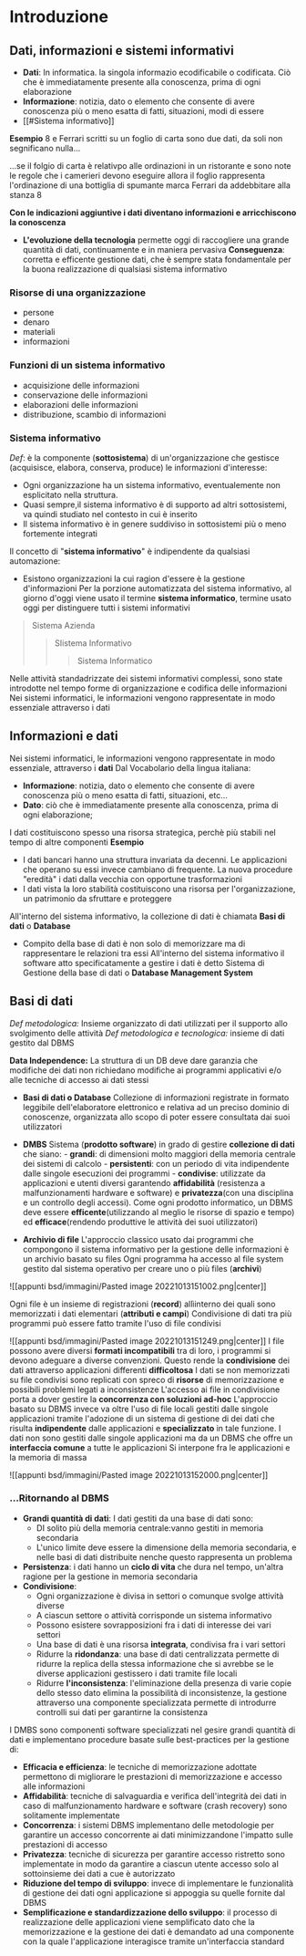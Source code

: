 # Introduzione

## Dati, informazioni e sistemi informativi
- **Dati**: In informatica. la singola informazio ecodificabile o codificata. Ciò che è immediatamente presente alla conoscenza, prima di ogni elaborazione
- **Informazione**: notizia, dato o elemento che consente di avere conoscenza più o meno esatta di fatti, situazioni, modi di essere
- [[#Sistema informativo]] 


**Esempio**
8 e Ferrari scritti su un foglio di carta sono due dati, da soli non segnificano nulla...

...se il folgio di carta è relativpo alle ordinazioni in un ristorante e sono note le regole che i camerieri devono eseguire allora il foglio rappresenta l'ordinazione di una bottiglia di spumante marca Ferrari da addebbitare alla stanza 8

**Con le indicazioni aggiuntive i dati diventano informazioni e arricchiscono la conoscenza**

- **L'evoluzione della tecnologia** permette oggi di raccogliere una grande quantità di dati, continuamente e in maniera pervasiva
**Conseguenza**: corretta e efficente gestione dati, che è sempre stata fondamentale per la buona realizzazione di qualsiasi sistema informativo

### Risorse di una organizzazione
- persone
- denaro
- materiali
- informazioni
### Funzioni di un sistema informativo
- acquisizione delle informazioni
- conservazione delle informazioni
- elaborazioni delle informazioni
- distribuzione, scambio di informazioni

### Sistema informativo
_Def_:
è la componente (**sottosistema**) di un'organizzazione che gestisce (acquisisce, elabora, conserva, produce) le informazioni d'interesse:
- Ogni organizzazione ha un sistema informativo, eventualemente non esplicitato nella struttura.
- Quasi sempre,il sistema informativo è di supporto ad altri sottosistemi, va quindi studiato nel contesto in cui è inserito
- Il sistema informativo è in genere suddiviso in sottosistemi più o meno fortemente integrati

Il concetto di "**sistema informativo**" è indipendente da qualsiasi automazione:
- Esistono organizzazioni la cui ragion d'essere è la gestione d'informazioni
Per la porzione automatizzata del sistema informativo, al giorno d'oggi viene usato il termine **sistema informatico**, termine usato oggi per distinguere tutti i sistemi informativi

>Sistema Azienda
>>SIistema Informativo
>>>Sistema Informatico

Nelle attività standadrizzate dei sistemi informativi complessi, sono state introdotte nel tempo forme di organizzazione e codifica delle informazioni
Nei sistemi informatici, le informazioni vengono rappresentate in modo essenziale attraverso i dati

## Informazioni e dati
Nei sistemi informatici, le informazioni vengono rappresentate in modo essenziale, attraverso i **dati**
Dal Vocabolario della lingua italiana:
- **Informazione**: notizia, dato o elemento che consente di avere conoscenza più o meno esatta di fatti, situazioni, etc...
- **Dato**: ciò che è immediatamente presente alla conoscenza, prima di ogni elaborazione;

I dati costituiscono spesso una risorsa strategica, perchè più stabili nel tempo di altre componenti
**Esempio**
- I dati bancari hanno una struttura invariata da decenni. Le applicazioni che operano su essi invece cambiano di frequente. La nuova procedure "eredità" i dati dalla vecchia con opportune trasformazioni
- I dati vista la loro stabilità costituiscono una risorsa per l'organizzazione, un patrimonio da sfruttare e proteggere

All'interno del sistema informativo, la collezione di dati è chiamata **Basi di dati** o **Database**
- Compito della base di dati è non solo di memorizzare ma di rappresentare le relazioni tra essi
All'interno del sistema informativo il software atto specificatamente a gestire i dati è detto Sistema di Gestione della base di dati o **Database Management System**

## Basi di dati

_Def metodologica:_ Insieme organizzato di dati utilizzati per il supporto allo svolgimento delle attività
_Def metodologica e tecnologica:_ insieme di dati gestito dal DBMS

**Data Independence:** La struttura di un DB deve dare garanzia che modifiche dei dati non richiedano modifiche ai programmi applicativi e/o alle tecniche di accesso ai dati stessi

- **Basi di dati o Database**
Collezione di informazioni registrate in formato leggibile dell'elaboratore elettronico e relativa ad un preciso dominio di conoscenze, organizzata allo scopo di poter essere consultata dai suoi utilizzatori

- **DMBS**
	Sistema (**prodotto software**) in grado di gestire **collezione di dati** che siano:
		- **grandi**: di dimensioni molto maggiori della memoria centrale dei sistemi di calcolo
		- **persistenti**: con un periodo di vita indipendente dalle singole esecuzioni dei programmi
		- **condivise**: utilizzate da applicazioni e utenti diversi
	garantendo **affidabilità** (resistenza a malfunzionamenti hardware e software) e **privatezza**(con una disciplina e un controllo degli accessi). Come ogni prodotto informatico, un DBMS deve essere **efficente**(utilizzando al meglio le risorse di spazio e tempo) ed **efficace**(rendendo produttive le attività dei suoi utilizzatori)

- **Archivio di file**
L'approccio classico usato dai programmi che compongono il sistema informativo per la gestione delle informazioni è un archivio basato su files
Ogni programma ha accesso al file system gestito dal sistema operativo per creare uno o più files (**archivi**)

![[appunti bsd/immagini/Pasted image 20221013151002.png|center]]


Ogni file è un insieme di registrazioni (**record**) allìinterno dei quali sono memorizzati i dati elementari (**attributi e campi**)
Condivisione di dati tra più programmi può essere fatto tramite l'uso di file condivisi

![[appunti bsd/immagini/Pasted image 20221013151249.png|center]]
I file possono avere diversi **formati incompatibili** tra di loro, i programmi si devono adeguare a diverse convenzioni. Questo rende la **condivisione** dei dati attraverso applicazioni differenti **difficoltosa**
I dati se non memorizzati su file condivisi sono replicati con spreco di **risorse** di memorizzazione e possibili problemi legati a inconsistenze
L'accesso ai file in condivisione porta a dover gestire la **concorrenza con soluzioni ad-hoc**
L'approccio basato su DBMS invece va oltre l'uso di file locali gestiti dalle singole applicazioni tramite l'adozione di un sistema di gestione di dei dati che risulta **indipendente** dalle applicazioni e **specializzato** in tale funzione.
I dati non sono gestiti dalle singole applicazioni ma da un DBMS che offre un **interfaccia comune** a tutte le applicazioni
Si interpone fra le applicazioni e la memoria di massa

![[appunti bsd/immagini/Pasted image 20221013152000.png|center]]

### ...Ritornando al DBMS

- **Grandi quantità di dati**: I dati gestiti da una base di dati sono:
	- DI solito più della memoria centrale:vanno gestiti in memoria secondaria
	- L'unico limite deve essere la dimensione della memoria secondaria, e nelle basi di dati distribuite nenche questo rappresenta un problema
- **Persistenza**: i dati hanno un **ciclo di vita** che dura nel tempo, un'altra ragione per la gestione in memoria secondaria
- **Condivisione**: 
	- Ogni organizzazione è divisa in settori o comunque svolge attività diverse
	- A ciascun settore o attività corrisponde un sistema informativo
	- Possono esistere sovrapposizioni fra i dati di interesse dei vari settori
	- Una base di dati è una risorsa **integrata**, condivisa fra i vari settori
	- Ridurre la **ridondanza**: una base di dati centralizzata permette di ridurre la replica della stessa informazione che si avrebbe se le diverse applicazioni gestissero i dati tramite file locali
	- Ridurre **l'inconsistenza**: l'eliminazione della presenza di varie copie dello stesso dato elimina la possibilità di inconsistenze, la gestione attraverso una componente specializzata permette di introdurre controlli sui dati per garantirne la consistenza

I DMBS sono componenti software specializzati nel gesire grandi quantità di dati e implementano procedure basate sulle best-practices per la gestione di:
- **Efficacia e efficienza**: le tecniche di memorizzazione adottate permettono di migliorare le prestazioni di memorizzazione e accesso alle informazioni
- **Affidabilità**: tecniche di salvaguardia e verifica dell'integrità dei dati in caso di malfunzionamento hardware e software (crash recovery) sono solitamente implementate
- **Concorrenza**: i sistemi DBMS implementano delle metodologie per garantire un accesso concorrente ai dati minimizzandone l'impatto sulle prestazioni di accesso
- **Privatezza**: tecniche di sicurezza per garantire accesso ristretto sono implementate in modo da garantire a ciascun utente accesso solo al sottoinsieme dei dati a cue è autorizzato
- **Riduzione del tempo di sviluppo**: invece di implementare le funzionalità di gestione dei dati ogni applicazione si appoggia su quelle fornite dal DBMS
- **Semplificazione e standardizzazione dello sviluppo**: il processo di realizzazione delle applicazioni viene semplificato dato che la memorizzazione e la gestione dei dati è demandato ad una componente con la quale l'applicazione interagisce tramite un'interfaccia standard

